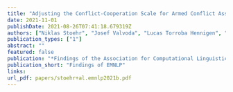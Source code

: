 ```yaml
---
title: "Adjusting the Conflict-Cooperation Scale for Armed Conflict Assessment"
date: 2021-11-01
publishDate: 2021-08-26T07:41:18.679319Z
authors: ["Niklas Stoehr", "Josef Valvoda", "Lucas Torroba Hennigen", "Giuseppe Russo", "Robert West", "Ryan Cotterell"]
publication_types: ["1"]
abstract: ""
featured: false
publication: "*Findings of the Association for Computational Linguistics: EMNLP 2021*"
publication_short: "Findings of EMNLP"
links:
url_pdf: papers/stoehr+al.emnlp2021b.pdf
---
```


